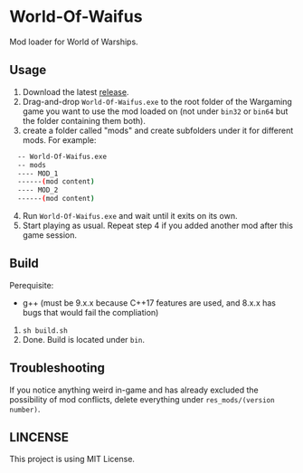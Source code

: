 # World-Of-Waifus
Mod loader for World of Warships. 

## Usage

1. Download the latest [release](https://github.com/LBYPatrick/World-Of-Waifus/releases/latest).
2. Drag-and-drop ``World-Of-Waifus.exe`` to the root folder of the Wargaming game you want to use the mod loaded on (not under ``bin32`` or ``bin64`` but the folder containing them both).
3. create a folder called "mods" and create subfolders under it for different mods. For example:

```bash
  -- World-Of-Waifus.exe
  -- mods
  ---- MOD_1
  ------(mod content)
  ---- MOD_2
  ------(mod content)
```
4. Run ``World-Of-Waifus.exe`` and wait until it exits on its own.
5. Start playing as usual. Repeat step 4 if you added another mod after this game session.

## Build

Perequisite:
  - g++ (must be 9.x.x because C++17 features are used, and 8.x.x has bugs that would fail the compliation)

1. ``sh build.sh``
2. Done. Build is located under ``bin``.

## Troubleshooting

If you notice anything weird in-game and has already excluded the possibility of mod conflicts, delete everything under ``res_mods/(version number)``.

## LINCENSE

This project is using MIT License.

